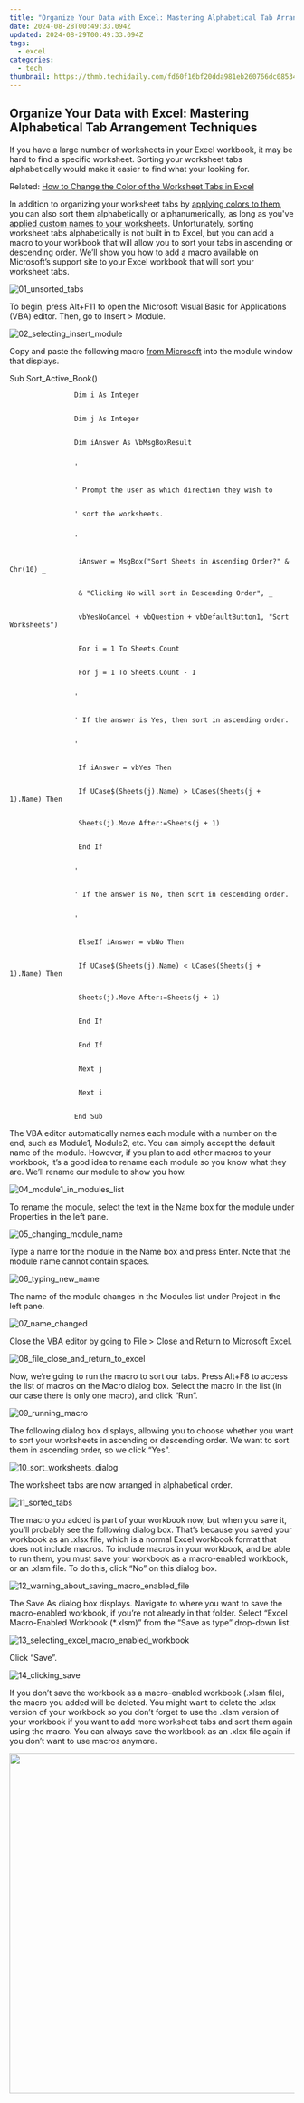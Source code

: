 ```yaml
---
title: "Organize Your Data with Excel: Mastering Alphabetical Tab Arrangement Techniques"
date: 2024-08-28T00:49:33.094Z
updated: 2024-08-29T00:49:33.094Z
tags:
  - excel
categories:
  - tech
thumbnail: https://thmb.techidaily.com/fd60f16bf20dda981eb260766dc085349ba6360b3659bdf5766d705fbc85be65.jpg
---
```


## Organize Your Data with Excel: Mastering Alphabetical Tab Arrangement Techniques

If you have a large number of worksheets in your Excel workbook, it may be hard to find a specific worksheet. Sorting your worksheet tabs alphabetically would make it easier to find what your looking for.

Related: [How to Change the Color of the Worksheet Tabs in Excel](https://hardware-help.techidaily.com/get-the-latest-hp-scanjet-software-for-windows-operating-systems-quick-guide-and-downloads/) 

 In addition to organizing your worksheet tabs by [applying colors to them](https://eaxpv-info.techidaily.com/updated-harness-your-view-count-cross-platform-studio-methods-for-2024/), you can also sort them alphabetically or alphanumerically, as long as you've [applied custom names to your worksheets](https://sim-unlock.techidaily.com/network-locked-sim-card-inserted-on-your-xiaomi-14-ultra-phone-unlock-it-now-by-drfone-android/). Unfortunately, sorting worksheet tabs alphabetically is not built in to Excel, but you can add a macro to your workbook that will allow you to sort your tabs in ascending or descending order. We’ll show you how to add a macro available on Microsoft’s support site to your Excel workbook that will sort your worksheet tabs.

![01_unsorted_tabs](https://static1.howtogeekimages.com/wordpress/wp-content/uploads/2016/11/01_unsorted_tabs.png) 

 To begin, press Alt+F11 to open the Microsoft Visual Basic for Applications (VBA) editor. Then, go to Insert > Module.

![02_selecting_insert_module](https://static1.howtogeekimages.com/wordpress/wp-content/uploads/2016/11/02_selecting_insert_module.png) 

 Copy and paste the following macro [from Microsoft](https://support.microsoft.com/en-us/kb/812386) into the module window that displays.

Sub Sort_Active_Book()

    
                    Dim i As Integer

    
                    Dim j As Integer

    
                    Dim iAnswer As VbMsgBoxResult

    
                    '

    
                    ' Prompt the user as which direction they wish to

    
                    ' sort the worksheets.

    
                    '

    
                     iAnswer = MsgBox("Sort Sheets in Ascending Order?" & Chr(10) _

    
                     & "Clicking No will sort in Descending Order", _

    
                     vbYesNoCancel + vbQuestion + vbDefaultButton1, "Sort Worksheets")

    
                     For i = 1 To Sheets.Count

    
                     For j = 1 To Sheets.Count - 1

    
                    '

    
                    ' If the answer is Yes, then sort in ascending order.

    
                    '

    
                     If iAnswer = vbYes Then

    
                     If UCase$(Sheets(j).Name) > UCase$(Sheets(j + 1).Name) Then

    
                     Sheets(j).Move After:=Sheets(j + 1)

    
                     End If

    
                    '

    
                    ' If the answer is No, then sort in descending order.

    
                    '

    
                     ElseIf iAnswer = vbNo Then

    
                     If UCase$(Sheets(j).Name) < UCase$(Sheets(j + 1).Name) Then

    
                     Sheets(j).Move After:=Sheets(j + 1)

    
                     End If

    
                     End If

    
                     Next j

    
                     Next i

    
                    End Sub

 The VBA editor automatically names each module with a number on the end, such as Module1, Module2, etc. You can simply accept the default name of the module. However, if you plan to add other macros to your workbook, it’s a good idea to rename each module so you know what they are. We’ll rename our module to show you how.

![04_module1_in_modules_list](https://static1.howtogeekimages.com/wordpress/wp-content/uploads/2016/11/04_module1_in_modules_list.png) 

 To rename the module, select the text in the Name box for the module under Properties in the left pane.

![05_changing_module_name](https://static1.howtogeekimages.com/wordpress/wp-content/uploads/2016/11/05_changing_module_name.png) 

 Type a name for the module in the Name box and press Enter. Note that the module name cannot contain spaces.

![06_typing_new_name](https://static1.howtogeekimages.com/wordpress/wp-content/uploads/2016/11/06_typing_new_name.png) 

 The name of the module changes in the Modules list under Project in the left pane.

![07_name_changed](https://static1.howtogeekimages.com/wordpress/wp-content/uploads/2016/11/07_name_changed.png) 

 Close the VBA editor by going to File > Close and Return to Microsoft Excel.

![08_file_close_and_return_to_excel](https://static1.howtogeekimages.com/wordpress/wp-content/uploads/2016/11/08_file_close_and_return_to_excel.png) 

 Now, we’re going to run the macro to sort our tabs. Press Alt+F8 to access the list of macros on the Macro dialog box. Select the macro in the list (in our case there is only one macro), and click “Run”.

![09_running_macro](https://static1.howtogeekimages.com/wordpress/wp-content/uploads/2016/11/09_running_macro.png) 

 The following dialog box displays, allowing you to choose whether you want to sort your worksheets in ascending or descending order. We want to sort them in ascending order, so we click “Yes”.

![10_sort_worksheets_dialog](https://static1.howtogeekimages.com/wordpress/wp-content/uploads/2016/11/10_sort_worksheets_dialog.png) 

 The worksheet tabs are now arranged in alphabetical order.

![11_sorted_tabs](https://static1.howtogeekimages.com/wordpress/wp-content/uploads/2016/11/11_sorted_tabs.png) 

 The macro you added is part of your workbook now, but when you save it, you’ll probably see the following dialog box. That’s because you saved your workbook as an .xlsx file, which is a normal Excel workbook format that does not include macros. To include macros in your workbook, and be able to run them, you must save your workbook as a macro-enabled workbook, or an .xlsm file. To do this, click “No” on this dialog box.

![12_warning_about_saving_macro_enabled_file](https://static1.howtogeekimages.com/wordpress/wp-content/uploads/2016/11/12_warning_about_saving_macro_enabled_file.png) 

 The Save As dialog box displays. Navigate to where you want to save the macro-enabled workbook, if you’re not already in that folder. Select “Excel Macro-Enabled Workbook (\*.xlsm)” from the “Save as type” drop-down list.

![13_selecting_excel_macro_enabled_workbook](https://static1.howtogeekimages.com/wordpress/wp-content/uploads/2016/11/13_selecting_excel_macro_enabled_workbook.png) 

 Click “Save”.

![14_clicking_save](https://static1.howtogeekimages.com/wordpress/wp-content/uploads/2016/11/14_clicking_save.png) 

 If you don’t save the workbook as a macro-enabled workbook (.xlsm file), the macro you added will be deleted. You might want to delete the .xlsx version of your workbook so you don’t forget to use the .xlsm version of your workbook if you want to add more worksheet tabs and sort them again using the macro. You can always save the workbook as an .xlsx file again if you don’t want to use macros anymore.

<ins class="adsbygoogle"
     style="display:block"
     data-ad-format="autorelaxed"
     data-ad-client="ca-pub-7571918770474297"
     data-ad-slot="1223367746"></ins>



<ins class="adsbygoogle"
     style="display:block"
     data-ad-client="ca-pub-7571918770474297"
     data-ad-slot="8358498916"
     data-ad-format="auto"
     data-full-width-responsive="true"></ins>



<!-- affiliate ads begin -->
<a href="https://appsumo.8odi.net/c/5597632/2068411/7443" target="_top" id="2068411"><img src="//a.impactradius-go.com/display-ad/7443-2068411" border="0" alt="" width="1200" height="600"/></a><img height="0" width="0" src="https://appsumo.8odi.net/i/5597632/2068411/7443" style="position:absolute;visibility:hidden;" border="0" />
<!-- affiliate ads end -->